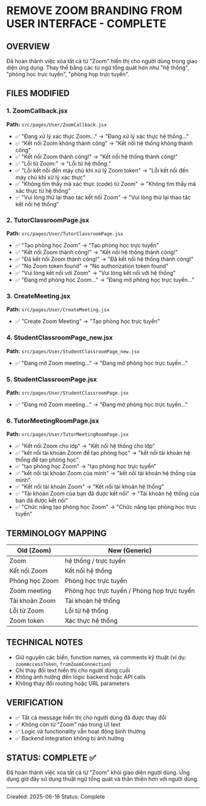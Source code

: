 # REMOVE ZOOM BRANDING FROM USER INTERFACE - COMPLETE

## OVERVIEW

Đã hoàn thành việc xóa tất cả từ "Zoom" hiển thị cho người dùng trong giao diện ứng dụng. Thay thế bằng các từ ngữ tổng quát hơn như "hệ thống", "phòng học trực tuyến", "phòng họp trực tuyến".

## FILES MODIFIED

### 1. ZoomCallback.jsx

**Path:** `src/pages/User/ZoomCallback.jsx`

- ✅ "Đang xử lý xác thực Zoom..." → "Đang xử lý xác thực hệ thống..."
- ✅ "Kết nối Zoom không thành công" → "Kết nối hệ thống không thành công"
- ✅ "Kết nối Zoom thành công!" → "Kết nối hệ thống thành công!"
- ✅ "Lỗi từ Zoom:" → "Lỗi từ hệ thống:"
- ✅ "Lỗi kết nối đến máy chủ khi xử lý Zoom token" → "Lỗi kết nối đến máy chủ khi xử lý xác thực"
- ✅ "Không tìm thấy mã xác thực (code) từ Zoom" → "Không tìm thấy mã xác thực từ hệ thống"
- ✅ "Vui lòng thử lại thao tác kết nối Zoom" → "Vui lòng thử lại thao tác kết nối hệ thống"

### 2. TutorClassroomPage.jsx

**Path:** `src/pages/User/TutorClassroomPage.jsx`

- ✅ "Tạo phòng học Zoom" → "Tạo phòng học trực tuyến"
- ✅ "Kết nối Zoom thành công!" → "Kết nối hệ thống thành công!"
- ✅ "Đã kết nối Zoom thành công!" → "Đã kết nối hệ thống thành công!"
- ✅ "No Zoom token found" → "No authorization token found"
- ✅ "Vui lòng kết nối với Zoom" → "Vui lòng kết nối với hệ thống"
- ✅ "Đang mở phòng học Zoom..." → "Đang mở phòng học trực tuyến..."

### 3. CreateMeeting.jsx

**Path:** `src/pages/User/CreateMeeting.jsx`

- ✅ "Create Zoom Meeting" → "Tạo phòng học trực tuyến"

### 4. StudentClassroomPage_new.jsx

**Path:** `src/pages/User/StudentClassroomPage_new.jsx`

- ✅ "Đang mở Zoom meeting..." → "Đang mở phòng học trực tuyến..."

### 5. StudentClassroomPage.jsx

**Path:** `src/pages/User/StudentClassroomPage.jsx`

- ✅ "Đang mở Zoom meeting..." → "Đang mở phòng học trực tuyến..."

### 6. TutorMeetingRoomPage.jsx

**Path:** `src/pages/User/TutorMeetingRoomPage.jsx`

- ✅ "Kết nối Zoom cho lớp" → "Kết nối hệ thống cho lớp"
- ✅ "kết nối tài khoản Zoom để tạo phòng học" → "kết nối tài khoản hệ thống để tạo phòng học"
- ✅ "tạo phòng học Zoom" → "tạo phòng học trực tuyến"
- ✅ "kết nối tài khoản Zoom của mình" → "kết nối tài khoản hệ thống của mình"
- ✅ "Kết nối tài khoản Zoom" → "Kết nối tài khoản hệ thống"
- ✅ "Tài khoản Zoom của bạn đã được kết nối" → "Tài khoản hệ thống của bạn đã được kết nối"
- ✅ "Chức năng tạo phòng học Zoom" → "Chức năng tạo phòng học trực tuyến"

## TERMINOLOGY MAPPING

| Old (Zoom)     | New (Generic)                               |
| -------------- | ------------------------------------------- |
| Zoom           | hệ thống / trực tuyến                       |
| Kết nối Zoom   | Kết nối hệ thống                            |
| Phòng học Zoom | Phòng học trực tuyến                        |
| Zoom meeting   | Phòng học trực tuyến / Phòng họp trực tuyến |
| Tài khoản Zoom | Tài khoản hệ thống                          |
| Lỗi từ Zoom    | Lỗi từ hệ thống                             |
| Zoom token     | Xác thực hệ thống                           |

## TECHNICAL NOTES

- Giữ nguyên các biến, function names, và comments kỹ thuật (ví dụ: `zoomAccessToken`, `fromZoomConnection`)
- Chỉ thay đổi text hiển thị cho người dùng cuối
- Không ảnh hưởng đến logic backend hoặc API calls
- Không thay đổi routing hoặc URL parameters

## VERIFICATION

- ✅ Tất cả message hiển thị cho người dùng đã được thay đổi
- ✅ Không còn từ "Zoom" nào trong UI text
- ✅ Logic và functionality vẫn hoạt động bình thường
- ✅ Backend integration không bị ảnh hưởng

## STATUS: COMPLETE ✅

Đã hoàn thành việc xóa tất cả từ "Zoom" khỏi giao diện người dùng. Ứng dụng giờ đây sử dụng thuật ngữ tổng quát và thân thiện hơn với người dùng.

---

Created: 2025-06-18
Status: Complete
